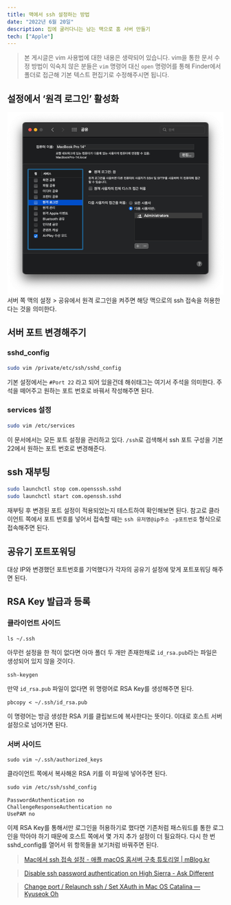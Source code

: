 ```yaml
---
title: 맥에서 ssh 설정하는 방법
date: "2022년 6월 20일"
description: 집에 굴러다니는 남는 맥으로 홈 서버 만들기
tech: ["Apple"]
---
```


> 본 게시글은 vim 사용법에 대한 내용은 생략되어 있습니다. vim을 통한 문서 수정 방법이 익숙치 않은 분들은 `vim` 명령어 대신 `open` 명령어를 통해 Finder에서 폴더로 접근해 기본 텍스트 편집기로 수정해주시면 됩니다.

## 설정에서 ‘원격 로그인’ 활성화

![5E799826-DADA-45FF-AB99-772B8C53974D.png](../images/6/5E799826-DADA-45FF-AB99-772B8C53974D.png)
서버 쪽 맥의 설정 > 공유에서 원격 로그인을 켜주면 해당 맥으로의 ssh 접속을 허용한다는 것을 의미한다.

## 서버 포트 변경해주기

### sshd_config

```bash
sudo vim /private/etc/ssh/sshd_config
```

기본 설정에서는 `#Port 22` 라고 되어 있을건데 해쉬태그는 여기서 주석을 의미한다. 주석을 떼어주고 원하는 포트 번호로 바꿔서 작성해주면 된다.

### services 설정

```bash
sudo vim /etc/services
```

이 문서에서는 모든 포트 설정을 관리하고 있다. `/ssh`로 검색해서 ssh 포트 구성을 기본 22에서 원하는 포트 번호로 변경해준다.

## ssh 재부팅

```bash
sudo launchctl stop com.opensssh.sshd
sudo launchctl start com.openssh.sshd
```

재부팅 후 변경된 포트 설정이 적용되었는지 테스트하여 확인해보면 된다. 참고로 클라이언트 쪽에서 포트 번호를 넣어서 접속할 때는 `ssh 유저명@ip주소 -p포트번호` 형식으로 접속해주면 된다.

## 공유기 포트포워딩

대상 IP와 변경했던 포트번호를 기억했다가 각자의 공유기 설정에 맞게 포트포워딩 해주면 된다.

## RSA Key 발급과 등록

### 클라이언트 사이드

```shell
ls ~/.ssh
```

아무런 설정을 한 적이 없다면 아마 폴더 두 개만 존재한채로 `id_rsa.pub`라는 파일은 생성되어 있지 않을 것이다.

```shell
ssh-keygen
```

만약 `id_rsa.pub` 파일이 없다면 위 명령어로 RSA Key를 생성해주면 된다.

```shell
pbcopy < ~/.ssh/id_rsa.pub
```

이 명령어는 방금 생성한 RSA 키를 클립보드에 복사한다는 뜻이다. 이대로 호스트 서버 설정으로 넘어가면 된다.

### 서버 사이드

```shell
sudo vim ~/.ssh/authorized_keys
```

클라이언트 쪽에서 복사해온 RSA 키를 이 파일에 넣어주면 된다.

```shell
sudo vim /etc/ssh/sshd_config
```

```sshd_config
PasswordAuthentication no
ChallengeResponseAuthentication no
UsePAM no
```

이제 RSA Key를 통해서만 로그인을 허용하기로 했다면 기존처럼 패스워드를 통한 로그인을 막아야 하기 때문에 호스트 쪽에서 몇 가지 추가 설정이 더 필요하다. 다시 한 번 sshd_config를 열어서 위 항목들을 보기처럼 바꿔주면 된다.

> [Mac에서 ssh 접속 설정 - 애플 macOS 홈서버 구축 튜토리얼 | mBlog.kr](https://mblog.kr/bbs_view.html?no=82&page=2&category=0)

> [Disable ssh password authentication on High Sierra - Ask Different](https://apple.stackexchange.com/questions/315881/disable-ssh-password-authentication-on-high-sierra)

> [Change port / Relaunch ssh / Set XAuth in Mac OS Catalina — Kyuseok Oh](https://kyuseokoh.work/archive/2020/10/29/change-port-relaunch-ssh-in-mac-os-catalina)
